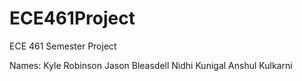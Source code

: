 # ECE461Project
ECE 461 Semester Project

Names:
Kyle Robinson
Jason Bleasdell
Nidhi Kunigal
Anshul Kulkarni
